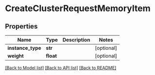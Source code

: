 # CreateClusterRequestMemoryItem

## Properties
Name | Type | Description | Notes
------------ | ------------- | ------------- | -------------
**instance_type** | **str** |  | [optional] 
**weight** | **float** |  | [optional] 

[[Back to Model list]](../README.md#documentation-for-models) [[Back to API list]](../README.md#documentation-for-api-endpoints) [[Back to README]](../README.md)



